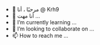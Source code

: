 - 👋 مرحبًا ، أنا @ Krh9
- 👀 أنا مهت ...
- 🌱 I’m currently learning ...
- 💞️ I’m looking to collaborate on ...
- 📫 How to reach me ...

<!---
Krh92/Krh92 is a ✨ special ✨ repository because its `README.md` (this file) appears on your GitHub profile.
You can click the Preview link to take a look at your changes.
--->
